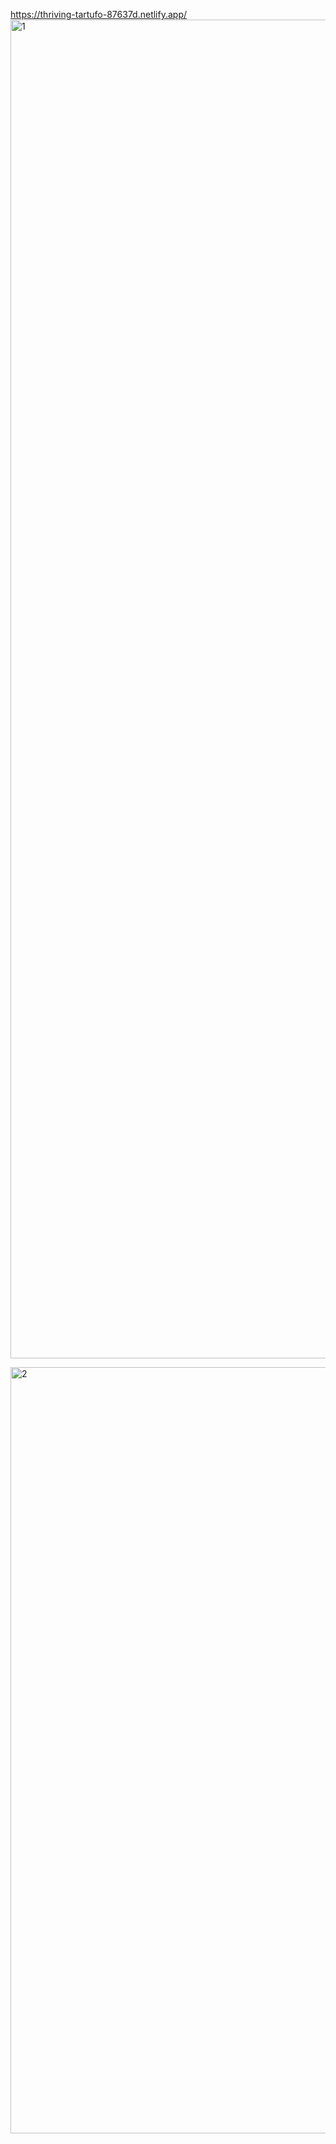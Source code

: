 https://thriving-tartufo-87637d.netlify.app/
<img width="1366" height="2142" alt="1" src="https://github.com/user-attachments/assets/37b91186-6a88-4d3f-8dcb-9ef500a1f2a7" />

<img width="1366" height="1226" alt="2" src="https://github.com/user-attachments/assets/2b125364-65dd-41c5-ab14-3851ded518ec" />
